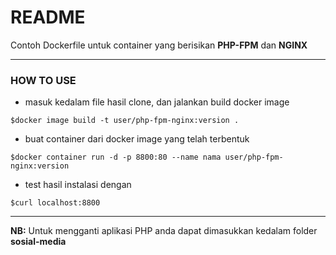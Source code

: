 # README
Contoh Dockerfile untuk container yang berisikan **PHP-FPM** dan **NGINX**
***
### HOW TO USE
* masuk kedalam file hasil clone, dan jalankan build docker image
```
$docker image build -t user/php-fpm-nginx:version .
```
* buat container dari docker image yang telah terbentuk
```
$docker container run -d -p 8800:80 --name nama user/php-fpm-nginx:version
```
* test hasil instalasi dengan
```
$curl localhost:8800
```
***
**NB:**
Untuk mengganti aplikasi PHP anda dapat dimasukkan kedalam folder **sosial-media**
